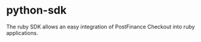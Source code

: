 # python-sdk
The ruby SDK allows an easy integration of PostFinance Checkout into ruby applications.
